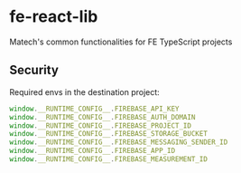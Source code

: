 # fe-react-lib

Matech's common functionalities for FE TypeScript projects

## Security

Required envs in the destination project:

```typescript
window.__RUNTIME_CONFIG__.FIREBASE_API_KEY
window.__RUNTIME_CONFIG__.FIREBASE_AUTH_DOMAIN
window.__RUNTIME_CONFIG__.FIREBASE_PROJECT_ID
window.__RUNTIME_CONFIG__.FIREBASE_STORAGE_BUCKET
window.__RUNTIME_CONFIG__.FIREBASE_MESSAGING_SENDER_ID
window.__RUNTIME_CONFIG__.FIREBASE_APP_ID
window.__RUNTIME_CONFIG__.FIREBASE_MEASUREMENT_ID
```
